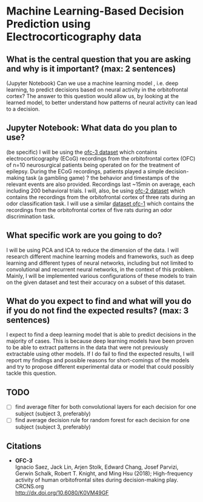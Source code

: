 # Machine Learning-Based Decision Prediction using Electrocorticography data

## What is the central question that you are asking and why is it important? (max: 2 sentences)

(Jupyter Notebook) Can we use a machine learning model
, i.e. deep learning, to predict decisions based on 
neural activity in the orbitofrontal cortex? The 
answer to this question would allow us, by looking 
at the learned model, to better understand how 
patterns of neural activity can lead to a decision.

## Jupyter Notebook: What data do you plan to use? 
(be specific)
I will be using the 
[ofc-3 dataset](http://crcns.org/data-sets/ofc/ofc-3/about-ofc-2)
 which contains electrocorticography (ECoG) recordings
  from the orbitofrontal cortex (OFC) of n=10 
  neurosurgical patients being operated on for the 
  treatment of epilepsy. During the ECoG recordings,
   patients played a simple decision-making task 
   (a gambling game) ? the behavior and timestamps 
   of the relevant events are also provided. 
   Recordings last ~15min on average, each including
    200 behavioral trials. I will, also, be using 
    [ofc-2 dataset](http://crcns.org/data-sets/ofc/ofc-2/about-ofc-2) 
    which contains the recordings from the orbitofrontal cortex of three rats during an odor classification task. I will use a similar [dataset ofc-1](http://crcns.org/data-sets/ofc/ofc-1/about-ofc-1) which contains the recordings from the orbitofrontal cortex of five rats during an odor discrimination task.

## What specific work are you going to do?
I will be using PCA and ICA to reduce the dimension of the data. I will research different machine learning models and frameworks, such as deep learning and different types of neural networks, including but not limited to convolutional and recurrent neural networks, in the context of this problem. Mainly, I will be implemented various configurations of these models to train on the given dataset and test their accuracy on a subset of this dataset.

## What do you expect to find and what will you do if you do not find the expected results? (max: 3 sentences)
I expect to find a deep learning model that is able to predict decisions in the majority of cases. This is because deep learning models have been proven to be able to extract patterns in the data that were not previously extractable using other models. If I do fail to find the expected results, I will report my findings and possible reasons for short-comings of the models and try to propose different experimental data or model that could possibly tackle this question.


## TODO
- [ ] find average filter for both convolutional layers for each decision for one subject (subject 3, preferably)
- [ ] find average decision rule for random forest for each decision for one subject (subject 3, preferably)

## Citations
- __OFC-3__<br>
Ignacio Saez, Jack Lin, Arjen Stolk, Edward Chang, Josef Parvizi, Gerwin Schalk, Robert T. Knight, and Ming Hsu (2018); High-frequency activity of human orbitofrontal sites during decision-making play. CRCNS.org<br>
http://dx.doi.org/10.6080/K0VM49GF
